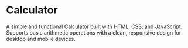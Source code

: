 # Calculator
A simple and functional Calculator built with HTML, CSS, and JavaScript. Supports basic arithmetic operations with a clean, responsive design for desktop and mobile devices.
